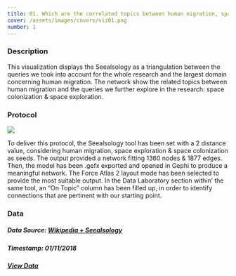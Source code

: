 ```yaml
---
title: 01. Which are the correlated topics between human migration, space exploration and space colonization in nowadays debate?
cover: /assets/images/covers/viz01.png
number: 1
---
```

### Description
This visualization displays the Seealsology as a triangulation between the queries we took into account for the whole research and the largest domain concerning human migration.
The network show the related topics between human migration and the queries we further explore in the research: space colonization & space exploration.

### Protocol

<img class="protocolli" src="{{ '/assets/images/protocols/protocol-1.png' | relative_url }}"/>

To deliver this protocol, the Seealsology tool has been set with a 2 distance value, considering human migration, space exploration & space colonization as seeds.
The output provided a network fitting 1360 nodes & 1877 edges. Then, the model has been .gefx exported and opened in Gephi to produce a meaningful network.
The Force Atlas 2 layout mode has been selected to provide the most suitable output.
In the Data Laboratory section within’ the same tool, an “On Topic” column has been filled up, in order to identify connections that are pertinent with our starting point.

### Data
##### Data Source: [Wikipedia + Seealsology](http://wikipedia.org/)
##### Timestamp: 01/11/2018
##### [View Data](https://drive.google.com/open?id=1uf3LLFo_Ag728--KOn7sPKR8npE921-3)

